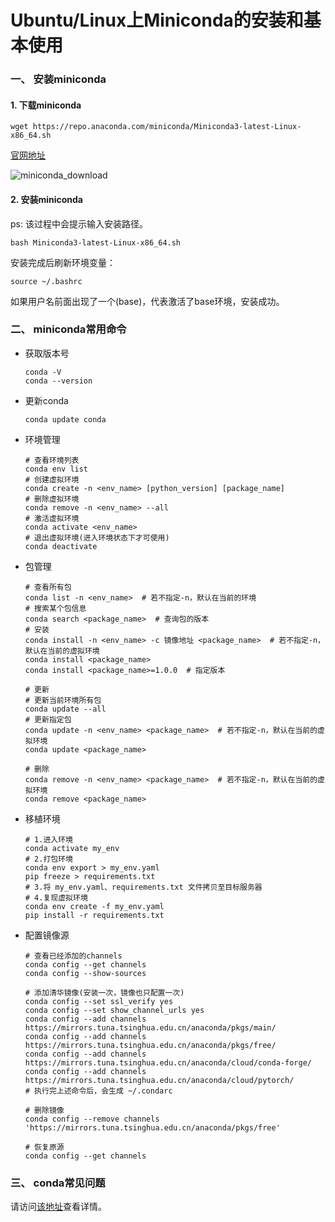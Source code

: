 # Ubuntu/Linux上Miniconda的安装和基本使用

### 一、 安装miniconda

#### 1. 下载miniconda

```
wget https://repo.anaconda.com/miniconda/Miniconda3-latest-Linux-x86_64.sh
```

[官网地址](https://docs.conda.io/en/latest/miniconda.html)

![miniconda_download](https://cdn.yidi.space/sakura/article_images/miniconda/miniconda_download.png)

#### 2. 安装miniconda

ps: 该过程中会提示输入安装路径。

```
bash Miniconda3-latest-Linux-x86_64.sh
```

安装完成后刷新环境变量：

```
source ~/.bashrc
```

如果用户名前面出现了一个(base)，代表激活了base环境，安装成功。

### 二、 miniconda常用命令

- 获取版本号

  ```
  conda -V
  conda --version
  ```

- 更新conda

  ```
  conda update conda
  ```

- 环境管理

  ```
  # 查看环境列表
  conda env list
  # 创建虚拟环境
  conda create -n <env_name> [python_version] [package_name]
  # 删除虚拟环境
  conda remove -n <env_name> --all
  # 激活虚拟环境
  conda activate <env_name>
  # 退出虚拟环境(进入环境状态下才可使用)
  conda deactivate
  ```

- 包管理

  ```
  # 查看所有包
  conda list -n <env_name>  # 若不指定-n，默认在当前的环境
  # 搜索某个包信息
  conda search <package_name>  # 查询包的版本
  # 安装
  conda install -n <env_name> -c 镜像地址 <package_name>  # 若不指定-n，默认在当前的虚拟环境
  conda install <package_name>
  conda install <package_name>=1.0.0  # 指定版本
  
  # 更新
  # 更新当前环境所有包
  conda update --all
  # 更新指定包
  conda update -n <env_name> <package_name>  # 若不指定-n，默认在当前的虚拟环境
  conda update <package_name>
  
  # 删除
  conda remove -n <env_name> <package_name>  # 若不指定-n，默认在当前的虚拟环境
  conda remove <package_name>
  ```

- 移植环境

  ```
  # 1.进入环境
  conda activate my_env
  # 2.打包环境
  conda env export > my_env.yaml
  pip freeze > requirements.txt
  # 3.将 my_env.yaml、requirements.txt 文件拷贝至目标服务器
  # 4.复现虚拟环境
  conda env create -f my_env.yaml
  pip install -r requirements.txt
  ```

- 配置镜像源

  ```
  # 查看已经添加的channels
  conda config --get channels
  conda config --show-sources
  
  # 添加清华镜像(安装一次，镜像也只配置一次)
  conda config --set ssl_verify yes
  conda config --set show_channel_urls yes
  conda config --add channels https://mirrors.tuna.tsinghua.edu.cn/anaconda/pkgs/main/
  conda config --add channels https://mirrors.tuna.tsinghua.edu.cn/anaconda/pkgs/free/
  conda config --add channels https://mirrors.tuna.tsinghua.edu.cn/anaconda/cloud/conda-forge/
  conda config --add channels https://mirrors.tuna.tsinghua.edu.cn/anaconda/cloud/pytorch/
  # 执行完上述命令后，会生成 ~/.condarc
  
  # 删除镜像
  conda config --remove channels 'https://mirrors.tuna.tsinghua.edu.cn/anaconda/pkgs/free'
  
  # 恢复原源
  conda config --get channels
  ```

### 三、 conda常见问题

请访问[该地址](https://yidi.space/tips/)查看详情。